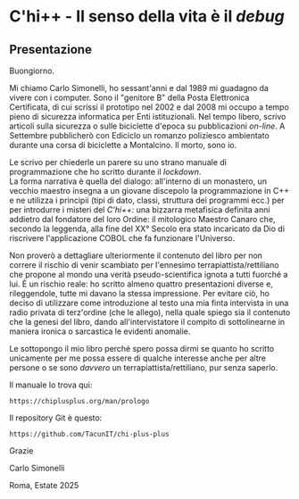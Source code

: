 
# C'hi++ - Il senso della vita è il *debug*

## Presentazione


Buongiorno.

Mi chiamo Carlo Simonelli, ho sessant'anni e dal 1989 mi guadagno da vivere con i computer.
Sono il "genitore B" della Posta Elettronica Certificata, di cui scrissi il prototipo nel 2002 e dal 2008 mi occupo a tempo pieno di sicurezza informatica per Enti istituzionali.
Nel tempo libero, scrivo articoli sulla sicurezza o sulle biciclette d'epoca su pubblicazioni *on-line*.
A Settembre pubblicherò con Ediciclo un romanzo poliziesco ambientato durante una corsa di biciclette a Montalcino.
Il morto, sono io.

Le scrivo per chiederle un parere su uno strano manuale di programmazione che ho scritto durante il *lockdown*.   
La forma narrativa è quella del dialogo: all'interno di un monastero, un vecchio maestro insegna a un giovane discepolo la programmazione in C++ e ne utilizza i principii (tipi di dato, classi, struttura dei programmi ecc.) per per introdurre i misteri del *C'hi++*: una bizzarra metafisica definita anni addietro dal fondatore del loro Ordine: il mitologico Maestro Canaro che, secondo la leggenda, alla fine del XX° Secolo era stato incaricato da Dio di riscrivere l'applicazione COBOL che fa funzionare l'Universo.  

Non proverò a dettagliare ulteriormente il contenuto del libro per non correre il rischio di venir scambiato per l'ennesimo terrapiattista/rettiliano che propone al mondo una verità pseudo-scientifica ignota a tutti fuorché a lui.
È un rischio reale: ho scritto almeno quattro presentazioni diverse e, rileggendole, tutte mi davano la stessa impressione.
Per evitare ciò, ho deciso di utilizzare come introduzione al testo una mia finta intervista in una radio privata di terz'ordine (che le allego), nella quale spiego sia il contenuto che la genesi del libro, dando all'intervistatore il compito di sottolinearne in maniera ironica o sarcastica le evidenti anomalie.

Le sottopongo il mio libro perché spero possa dirmi se quanto ho scritto unicamente per me possa essere di qualche interesse anche per altre persone o se sono *davvero* un terrapiattista/rettiliano, pur senza saperlo.

Il manuale lo trova qui:

    https://chiplusplus.org/man/prologo

Il repository Git è questo:

    https://github.com/TacunIT/chi-plus-plus    

Grazie


Carlo Simonelli

Roma, Estate 2025
